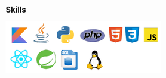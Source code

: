 ## Skills

[![](https://github.com/jef-nunes/jef-nunes/blob/main/images/SkillsTech.png)](https://github.com/jef-nunes?tab=repositories)
